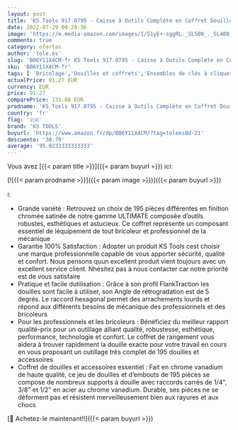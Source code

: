 ```yaml
---
layout: post
title: 'KS Tools 917.0795 - Caisse à Outils Complète en Coffret Douille de 1/4"  3/8" et 1/2" - Outillage Mécanique avec Douilles  Clés Torx et Accessoires de la Gamme Ultimate Très Robuste - 195 Pièces'
date: 2022-07-29 00:29:36
image: 'https://m.media-amazon.com/images/I/51yE+-sggRL._SL500_._SL400_.jpg'
comments: true
category: ofertas
author: 'tole.es'
slug: 'B06Y11X4CM-fr KS Tools 917.0795 - Caisse à Outils Complète en Coffret...'
sku: 'B06Y11X4CM-fr'
tags: [ 'Bricolage','Douilles et coffrets','Ensembles de clés à cliquet','Outillage à main','Outillage à main et électroportatif','ks tools','🇫🇷', ]
actualPrice: 91.27 EUR
currency: EUR
price: 91.27
comparePrice: 131.88 EUR
prodname: 'KS Tools 917.0795 - Caisse à Outils Complète en Coffret Douille de 1/4"  3/8" et 1/2" - Outillage Mécanique avec Douilles  Clés Torx et Accessoires de la Gamme Ultimate Très Robuste - 195 Pièces'
country: 'fr'
flag: '🇫🇷'
brand: 'KS TOOLS'
buyurl: 'https://www.amazon.fr/dp/B06Y11X4CM/?tag=tolees0d-21'
descuento: '30.79'
average: '95.0233333333333'
---
```


Vous avez [{{< param title >}}]({{< param buyurl >}}) ici:

[![{{< param prodname >}}]({{< param image >}})]({{< param buyurl >}})

ℹ️:

- Grande variété : Retrouvez un choix de 195 pièces différentes en finition chromée satinée de notre gamme ULTIMATE composée d’outils robustes, esthétiques et astucieux. Ce coffret représente un composant essentiel de léquipement de tout bricoleur et professionnel de la mécanique
- Garantie 100% Satisfaction : Adopter un produit KS Tools cest choisir une marque professionnelle capable de vous apporter sécurité, qualité et confort. Nous pensons quun excellent produit vient toujours avec un excellent service client. Nhésitez pas à nous contacter car notre priorité est de vous satisfaire
- Pratique et facile dutilisation : Grâce à son profil FlankTraction les douilles sont facile à utiliser, son Angle de rétrogradation est de 5 degrés. Le raccord hexagonal permet des arrachements lourds et répond aux différents besoins de mécanique des professionnels et des bricoleurs
- Pour les professionnels et les bricoleurs : Bénéficiez du meilleur rapport qualité-prix pour un outillage alliant qualité, robustesse, esthétique, performance, technologie et confort. Le coffret de rangement vous aidera à trouver rapidement la douille exacte pour votre travail en cours en vous proposant un outillage très complet de 195 douilles et accessoires
- Coffret de douilles et accessoires essentiel : Fait en chrome vanadium de haute qualité, ce jeu de douilles et d’embouts de 195 pièces se compose de nombreux supports à douille avec raccords carrés de 1/4", 3/8" et 1/2" en acier au chrome vanadium. Durable, ses pièces ne se déforment pas et résistent merveilleusement bien aux rayures et aux chocs

[🛒 Achetez-le maintenant!!]({{< param buyurl >}})

